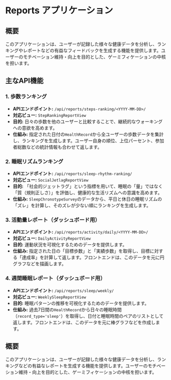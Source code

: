 # Reports アプリケーション

## 概要

このアプリケーションは、ユーザーが記録した様々な健康データを分析し、ランキングやレポートなどの有益なフィードバックを生成する機能を提供します。ユーザーのモチベーション維持・向上を目的とした、ゲーミフィケーションの中核を担います。



## 主なAPI機能

### 1. 歩数ランキング

* **APIエンドポイント:** `/api/reports/steps-ranking/<YYYY-MM-DD>/`
* **対応ビュー:** `StepRankingReportView`
* **目的:** 日々の歩数を他のユーザーと比較することで、継続的なウォーキングへの意欲を高めます。
* **仕組み:** 指定された日付の`HealthRecord`から全ユーザーの歩数データを集計し、ランキングを生成します。ユーザー自身の順位、上位パーセント、参加者総数などの統計情報も合わせて返します。

### 2. 睡眠リズムランキング

* **APIエンドポイント:** `/api/reports/sleep-rhythm-ranking/`
* **対応ビュー:** `SocialJetlagReportView`
* **目的:** 「社会的ジェットラグ」という指標を用いて、睡眠の「量」ではなく「質（規則正しさ）」を評価し、健康的な生活リズムへの意識を高めます。
* **仕組み:** `SleepChronotypeSurvey`のデータから、平日と休日の睡眠リズムの「ズレ」を計算し、そのズレが少ない順にランキングを生成します。

### 3. 活動量レポート（ダッシュボード用）

* **APIエンドポイント:** `/api/reports/activity/daily/<YYYY-MM-DD>/`
* **対応ビュー:** `DailyActivityReportView`
* **目的:** 運動状況を可視化するためのデータを提供します。
* **仕組み:** 指定された日の「目標歩数」と「実績歩数」を取得し、目標に対する「達成率」を計算して返します。フロントエンドは、このデータを元に円グラフなどを描画します。

### 4. 週間睡眠レポート（ダッシュボード用）

* **APIエンドポイント:** `/api/reports/sleep/weekly/`
* **対応ビュー:** `WeeklySleepReportView`
* **目的:** 睡眠パターンの推移を可視化するためのデータを提供します。
* **仕組み:** 過去7日間の`HealthRecord`から日々の睡眠時間（`record_type='sleep'`）を取得し、日付と睡眠時間のペアのリストとして返します。フロントエンドは、このデータを元に棒グラフなどを作成します。


## 概要

このアプリケーションは、ユーザーが記録した様々な健康データを分析し、ランキングなどの有益なレポートを生成する機能を提供します。ユーザーのモチベーション維持・向上を目的とした、ゲーミフィケーションの中核を担います。
